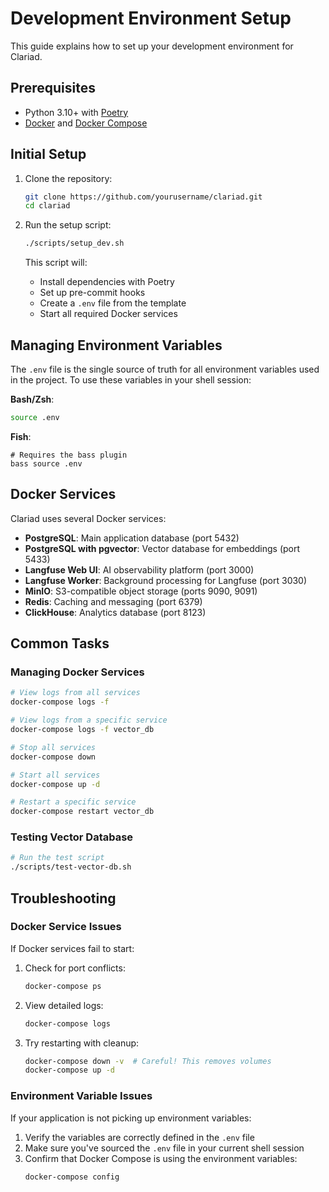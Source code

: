 # Development Environment Setup

This guide explains how to set up your development environment for Clariad.

## Prerequisites

- Python 3.10+ with [Poetry](https://python-poetry.org/docs/#installation)
- [Docker](https://docs.docker.com/get-docker/) and [Docker Compose](https://docs.docker.com/compose/install/)

## Initial Setup

1. Clone the repository:
   ```bash
   git clone https://github.com/yourusername/clariad.git
   cd clariad
   ```

2. Run the setup script:
   ```bash
   ./scripts/setup_dev.sh
   ```

   This script will:
   - Install dependencies with Poetry
   - Set up pre-commit hooks
   - Create a `.env` file from the template
   - Start all required Docker services

## Managing Environment Variables

The `.env` file is the single source of truth for all environment variables used in the project. To use these variables in your shell session:

**Bash/Zsh**:
```bash
source .env
```

**Fish**:
```fish
# Requires the bass plugin
bass source .env
```

## Docker Services

Clariad uses several Docker services:

- **PostgreSQL**: Main application database (port 5432)
- **PostgreSQL with pgvector**: Vector database for embeddings (port 5433)
- **Langfuse Web UI**: AI observability platform (port 3000)
- **Langfuse Worker**: Background processing for Langfuse (port 3030)
- **MinIO**: S3-compatible object storage (ports 9090, 9091)
- **Redis**: Caching and messaging (port 6379)
- **ClickHouse**: Analytics database (port 8123)

## Common Tasks

### Managing Docker Services

```bash
# View logs from all services
docker-compose logs -f

# View logs from a specific service
docker-compose logs -f vector_db

# Stop all services
docker-compose down

# Start all services
docker-compose up -d

# Restart a specific service
docker-compose restart vector_db
```

### Testing Vector Database

```bash
# Run the test script
./scripts/test-vector-db.sh
```

## Troubleshooting

### Docker Service Issues

If Docker services fail to start:

1. Check for port conflicts:
   ```bash
   docker-compose ps
   ```

2. View detailed logs:
   ```bash
   docker-compose logs
   ```

3. Try restarting with cleanup:
   ```bash
   docker-compose down -v  # Careful! This removes volumes
   docker-compose up -d
   ```

### Environment Variable Issues

If your application is not picking up environment variables:

1. Verify the variables are correctly defined in the `.env` file
2. Make sure you've sourced the `.env` file in your current shell session
3. Confirm that Docker Compose is using the environment variables:
   ```bash
   docker-compose config
   ```
